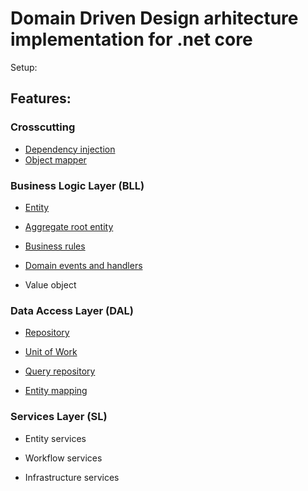# Domain Driven Design arhitecture implementation for .net core 

Setup:

## Features:

### Crosscutting

- [Dependency injection][1]
- [Object mapper][2]

### Business Logic Layer (BLL)

- [Entity][3]

- [Aggregate root entity][4]

- [Business rules][5]

- [Domain events and handlers][6]

- Value object

### Data Access Layer (DAL)

- [Repository][7]

- [Unit of Work][8]

- [Query repository][9]

- [Entity mapping][10]

### Services Layer (SL)

- Entity services

- Workflow services

- Infrastructure services

[1]: https://github.com/Alexander-Shein/DddCore/blob/net-core/Src/Crosscutting/DddCore.Contracts.Crosscutting/DependencyInjection/README.md
[2]: https://github.com/Alexander-Shein/DddCore/blob/net-core/Src/Crosscutting/DddCore.Contracts.Crosscutting/ObjectMapper/README.md

[3]: https://github.com/Alexander-Shein/DddCore/blob/net-core/Src/BLL/README.md
[4]: https://github.com/Alexander-Shein/DddCore/blob/net-core/Src/BLL/README.md#aggregate-root-entity
[5]: https://github.com/Alexander-Shein/DddCore/blob/net-core/Src/BLL/README.md#business-rules
[6]: https://github.com/Alexander-Shein/DddCore/blob/net-core/Src/BLL/README.md#domain-events-and-handlers

[7]: https://github.com/Alexander-Shein/DddCore/blob/net-core/Src/DAL/README.md#repository
[8]: https://github.com/Alexander-Shein/DddCore/blob/net-core/Src/DAL/README.md#unit-of-work
[9]: https://github.com/Alexander-Shein/DddCore/blob/net-core/Src/DAL/README.md#queryrepository
[10]: https://github.com/Alexander-Shein/DddCore/blob/net-core/Src/DAL/README.md#entity-mapping
